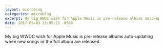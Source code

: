 ```yaml
---
layout: microblog
categories: microblog
excerpt: My big WWDC wish for Apple Music is pre-release albums auto-updating when new songs or the full album are released.
date: 2017-06-03 21:05:23 -0500
---
```


My big WWDC wish for Apple Music is pre-release albums auto-updating when new songs or the full album are released.